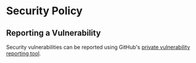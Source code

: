 # Security Policy

## Reporting a Vulnerability

Security vulnerabilities can be reported using GitHub's [private vulnerability reporting tool](https://github.com/russellhaering/gosaml2/security/advisories/new).
